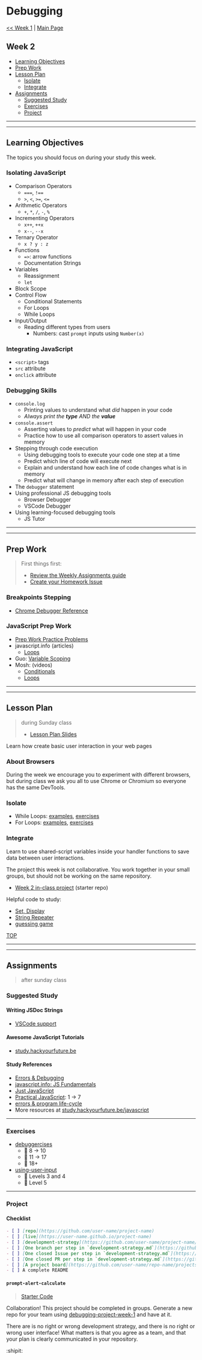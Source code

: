 # Debugging

[<< Week 1](../week-1/README.md) | [Main Page](../README.md)

## Week 2

- [Learning Objectives](#learning-objectives)
- [Prep Work](#prep-work)
- [Lesson Plan](#lesson-plan)
  - [Isolate](#isolate)
  - [Integrate](#integrate)
- [Assignments](#assignments)
  - [Suggested Study](#suggested-study)
  - [Exercises](#exercises)
  - [Project](#project)

---
---

## Learning Objectives

The topics you should focus on during your study this week.

### Isolating JavaScript

- Comparison Operators
  - `===`, `!==`
  - `>`, `<`, `>=`, `<=`
- Arithmetic Operators
  - `+`, `*`, `/`, `-`, `%`
- Incrementing Operators
  - `x++`, `++x`
  - `x--`, `--x`
- Ternary Operator
  - `x ? y : z`
- Functions
  - `=>`: arrow functions
  - Documentation Strings
- Variables
  - Reassignment
  - `let`
- Block Scope
- Control Flow
  - Conditional Statements
  - For Loops
  - While Loops
- Input/Output
  - Reading different types from users
    - Numbers: cast `prompt` inputs using `Number(x)`

### Integrating JavaScript

- `<script>` tags
- `src` attribute
- `onclick` attribute

### Debugging Skills

- `console.log`
  - Printing values to understand what _did_ happen in your code
  - _Always print the **type** AND the **value**_
- `console.assert`
  - Asserting values to _predict_ what will happen in your code
  - Practice how to use all comparison operators to assert values in memory
- Stepping through code execution
  - Using debugging tools to execute your code one step at a time
  - Predict which line of code will execute next
  - Explain and understand how each line of code changes what is in memory
  - Predict what will change in memory after each step of execution
- The `debugger` statement
- Using professional JS debugging tools
  - Browser Debugger
  - VSCode Debugger
- Using learning-focused debugging tools
  - JS Tutor

---
---

## Prep Work

> First things first:
> - [Review the Weekly Assignments guide](https://home.hackyourfuture.be/students/weekly-assignments)
> - [Create your Homework Issue](https://home.hackyourfuture.be/students/homework-submission#homework-issues)

### Breakpoints Stepping

- [Chrome Debugger Reference](https://developers.google.com/web/tools/chrome-devtools/javascript/reference)

### JavaScript Prep Work

- [Prep Work Practice Problems](https://hackyourfuture.be/debugging/week-2/prep)
- javascript.info (articles)
  - [Loops](https://javascript.info/while-for)
- Guo: [Variable Scoping](https://www.youtube.com/watch?v=9O-PCTfT6Rs&list=PLzV58Zm8FuBJFfQN5il3ujx6FDAY8Ds3u&index=3)
- Mosh: (videos)
  - [Conditionals](https://www.youtube.com/watch?v=IsG4Xd6LlsM&list=PLTjRvDozrdlxEIuOBZkMAK5uiqp8rHUax&index=6)
  - [Loops](https://www.youtube.com/watch?v=s9wW2PpJsmQ&list=PLTjRvDozrdlxEIuOBZkMAK5uiqp8rHUax&index=7)

---
---

## Lesson Plan

> during Sunday class
> - [Lesson Plan Slides](https://hackyourfuture.be/debugging/week-2)

Learn how create basic user interaction in your web pages

### About Browsers

During the week we encourage you to experiment with different browsers, but during class we ask you all to use Chrome or Chromium so everyone has the same DevTools.

### Isolate

- While Loops: [examples](../isolate/loops-while/examples), [exercises](../isolate/loops-while/exercises)
- For Loops: [examples](../isolate/loops-for/examples), [exercises](../isolate/loops-for/exercises)

### Integrate

Learn to use shared-script variables inside your handler functions to save data between user interactions.

The project this week is not collaborative.  You work together in your small groups, but should not be working on the same repository.

- [Week 2 in-class project](https://github.com/HackYourFutureBelgium/debugging-integrate-week-2) (starter repo)

Helpful code to study:

- [Set, Display](../integrate/using-shared-script-variables/set-display.html)
- [String Repeater](../integrate/using-shared-script-variables/string-repeater.html)
- [guessing game](../integrate/using-shared-script-variables/guessing-game.html)

[TOP](#debugging)

---
---

## Assignments

> after sunday class

### Suggested Study

#### Writing JSDoc Strings

- [VSCode support](https://code.visualstudio.com/Docs/languages/javascript#_jsdoc-support)

#### Awesome JavaScript Tutorials

- [study.hackyourfuture.be](https://study.hackyourfuture.be/javascript#awesome-tutorials)

#### Study References

- [Errors & Debugging](https://education.launchcode.org/intro-to-professional-web-dev/chapters/errors-and-debugging/index.html)
- [javascript.info: JS Fundamentals](https://javascript.info/first-steps)
- [Just JavaScript](https://github.com/HackYourFutureBelgium/just-javascript)
- [Practical JavaScript](https://shawnr.gitbooks.io/practical-introduction-to-javascript/): 1 -> 7
- [errors & program life-cycle](https://github.com/janke-learning/errors-and-life-cycle)
- More resources at [study.hackyourfuture.be/javascript](https://study.hackyourfuture.be/javascript)

---

### Exercises

- [debuggercises](https://github.com/hackyourfuturebelgium/debuggercises)
  - :egg: 8 -> 10
  - :hatching_chick: 11 -> 17
  - :hatched_chick: 18+
- [using-user-input](https://github.com/HackYourFutureBelgium/using-user-input)
  - :egg: Levels 3 and 4
  - :hatching_chick: Level 5

---

### Project

#### Checklist

```md
- [ ] [repo](https://github.com/user-name/project-name)
- [ ] [live](https://user-name.github.io/project-name)
- [ ] [development-strategy](https://github.com/user-name/project-name/tree/master/development-strategy.md)
- [ ] [One branch per step in `development-strategy.md`](https://github.com/user-name/repo-name/network)
- [ ] [One closed Issue per step in `development-strategy.md`](https://github.com/user-name/repo-name/issues?q=is%3Aissue+is%3Aclosed)
- [ ] [One closed PR per step in `development-strategy.md`](https://github.com/user-name/repo-name/pulls?q=is%3Apr+is%3Aclosed)
- [ ] [A project board](https://github.com/user-name/repo-name/projects/X) with all issues moved to "Done"
- [ ] A complete README
```

#### `prompt-alert-calculate`

> [Starter Code](https://home.hackyourfuture.be/students/weekly-assignments#projects)

Collaboration!  This project should be completed in groups.  Generate a new repo for your team using [debugging-project-week-1](https://github.com/HackYourFutureBelgium/prompt-alert-calculate) and have at it.

There are is no right or wrong development strategy, and there is no right or wrong user interface!  What matters is that you agree as a team, and that your plan is clearly communicated in your repository.

:shipit:

